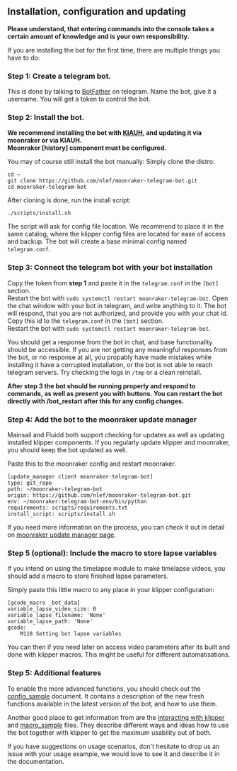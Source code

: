 ## Installation, configuration and updating

**Please understand, that entering commands into the console takes a certain amount of knowledge and is your own responsibility.**

If you are installing the bot for the first time, there are multiple things you have to do:

### Step 1: Create a telegram bot.
This is done by talking to [BotFather](https://telegram.me/botfather) on telegram. Name the bot, give it a username. You will get a token to control the bot.

### Step 2: Install the bot.
**We recommend installing the bot with [KIAUH](https://github.com/th33xitus/KIAUH), and updating it via moonraker or via KIAUH.**  
**Moonraker [history] component must be configured.**

You may of course still install the bot manually:
Simply clone the distro:
```
cd ~
git clone https://github.com/nlef/moonraker-telegram-bot.git
cd moonraker-telegram-bot
```

After cloning is done, run the install script:

```
./scripts/install.sh
```

The script will ask for config file location. We recommend to place it in the same catalog, where the klipper config files are located for ease of access and backup.
The bot will create a base minimal config named `telegram.conf`.



### Step 3: Connect the telegram bot with your bot installation 
Copy the token from **step 1** and paste it in the `telegram.conf` in the `[bot]` section.  
Restart the bot with `sudo systemctl restart moonraker-telegram-bot`.
Open the chat window with your bot in telegram, and write anything to it. The bot will respond, that you are not authorized, and provide you with your chat id.  
Copy this id to the `telegram.conf` in the `[bot]` section.  
Restart the bot with `sudo systemctl restart moonraker-telegram-bot`.  

You should get a response from the bot in chat, and base functionality should be accessible.
If you are not getting any meaningful responses from the bot, or no response at all, you propably have made mistakes while installing it have a corrupted installation, or the bot is not able to reach telegram servers.
Try checking the logs in `/tmp` or a clean reinstall. 

**After step 3 the bot should be running properly and respond to commands, as well as present you with buttons. You can restart the bot directly with /bot_restart after this for any config changes.**


### Step 4: Add the bot to the moonraker update manager
Mainsail and Fluidd both support checking for updates as well as updating installed klipper components. If you regularly update klipper and moonraker, you should keep the bot updated as well. 

Paste this to the moonraker config and restart moonraker.
```
[update_manager client moonraker-telegram-bot]
type: git_repo
path: ~/moonraker-telegram-bot
origin: https://github.com/nlef/moonraker-telegram-bot.git
env: ~/moonraker-telegram-bot-env/bin/python
requirements: scripts/requirements.txt
install_script: scripts/install.sh
```

If you need more information on the process, you can check it out in detail on [moonraker update manager page](https://moonraker.readthedocs.io/en/latest/configuration/#update_manager).

### Step 5 (optional): Include the macro to store lapse variables
If you intend on using the timelapse module to make timelapse videos, you should add a macro to store finished lapse parameters. 

Simply paste this little macro to any place in your klipper configuration:
```
[gcode_macro _bot_data]
variable_lapse_video_size: 0
variable_lapse_filename: 'None'
variable_lapse_path: 'None'
gcode:
    M118 Setting bot lapse variables
```
You can then if you need later on access video parameters after its built and done with klipper macros. This might be useful for different automatisations.

### Step 5: Additional features 
To enable the more advanced functions, you should check out the [config_sample](config_sample.md) document. It contains a description of the new fresh functions available in the latest version of the bot, and how to use them.

Another good place to get information from are the [interacting with klipper](interacting_with_klipper.md) and [macro_sample](macro_sample.md) files. They describe different ways and ideas how to use the bot together with klipper to get the maximum usability out of both.

If you have suggestions on usage scenarios, don't hesitate to drop us an issue with your usage example, we would love to see it and describe it in the documentation.